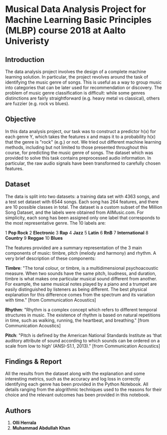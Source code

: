 # Musical Data Analysis Project for Machine Learning Basic Principles (MLBP) course 2018 at Aalto Univeristy

## Introduction

The data analysis project involves the design of a complete machine learning solution. In
particular, the project revolves around the task of identifying the music genre of songs. This
is useful as a way to group music into categories that can be later used for recommendation
or discovery. The problem of music genre classification is difficult: while some genres
distinctions are fairly straightforward (e.g. heavy metal vs classical), others are fuzzier (e.g.
rock vs blues).

## Objective 

In this data analysis project, our task was to construct a predictor h(x) for each genre Y, which
takes the features x and maps it to a probability h(x) that the genre is "rock" (e.g.) or not.
We tried out different machine learning methods, including but not limited to those
presented throughout this course, for predicting the music genre of songs. The dataset
which was provided to solve this task contains preprocessed audio information. In particular,
the raw audio signals have been transformed to carefully chosen features.

## Dataset

The data is split into two datasets: a training data set with 4363 songs, and a test set dataset
with 6544 songs. Each song has 264 features, and there are 10 possible classes in total.
The dataset is a custom subset of the Million Song Dataset, and the labels were obtained
from AllMusic.com. For simplicity, each song has been assigned only one label that
corresponds to the most representative genre. The 10 labels are:

1  **Pop Rock**
2  **Electronic**
3  **Rap**
4  **Jazz**
5  **Latin**
6  **RnB**
7  **International**
8  **Country**
9  **Reggae**
10 **Blues**

The features provided are a summary representation of the 3 main components of music:
timbre, pitch (melody and harmony) and rhythm. A very brief description of these
components:

**Timbre**: "The tonal colour, or timbre, is a multidimensional psychoacoustic measure. When
two sounds have the same pitch, loudness, and duration, timbre is what makes one
particular musical sound different from another. For example, the same musical notes played
by a piano and a trumpet are easily distinguished by listeners as being different. The best
physical explanation for this difference comes from the spectrum and its variation with time."
[from Communication Acoustics]

**Rhythm**: "Rhythm is a complex concept which refers to different temporal structures in
music. The existence of rhythm is based on natural repetitions in time, such as walking,
running, the heartbeat, and breathing." [from Communication Acoustics]

**Pitch**: "Pitch is defined by the American National Standards Institute as ‘that auditory
attribute of sound according to which sounds can be ordered on a scale from low to high’
(ANSI-S1.1, 2013)." [from Communication Acoustics]

## Findings & Report

All the results from the dataset along with the explanation and some interesting metrics, such as
the accuracy and log loss in correctly identifying each genre has been provided in the Python Notebook.
All details ranging from the alogrithmic techniques used to the reasons for their choice and the relevant
outcomes has been provided in this notebook.

## Authors

1. **Olli Herrala**
2. **Muhammad Abdullah Khan** 

